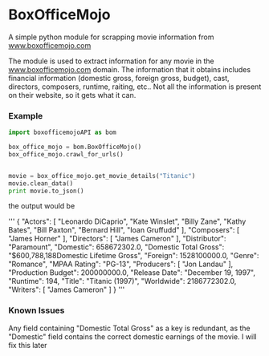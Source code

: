 BoxOfficeMojo
=============

A simple python module for scrapping movie information from www.boxofficemojo.com

The module is used to extract information for any movie in the www.boxofficemojo.com domain. The information that it obtains
includes financial information (domestic gross, foreign gross, budget), cast, directors, composers, runtime, raiting, etc..
Not all the information is present on their website, so it gets what it can. 

### Example 

```python
import boxofficemojoAPI as bom

box_office_mojo = bom.BoxOfficeMojo()
box_office_mojo.crawl_for_urls()


movie = box_office_mojo.get_movie_details("Titanic")
movie.clean_data()
print movie.to_json()

```

the output would be 

'''
{
    "Actors": [
        "Leonardo DiCaprio", 
        "Kate Winslet", 
        "Billy Zane", 
        "Kathy Bates", 
        "Bill Paxton", 
        "Bernard Hill", 
        "Ioan Gruffudd"
    ], 
    "Composers": [
        "James Horner"
    ], 
    "Directors": [
        "James Cameron"
    ], 
    "Distributor": "Paramount", 
    "Domestic": 658672302.0, 
    "Domestic Total Gross": "$600,788,188Domestic Lifetime Gross", 
    "Foreign": 1528100000.0, 
    "Genre": "Romance", 
    "MPAA Rating": "PG-13", 
    "Producers": [
        "Jon Landau"
    ], 
    "Production Budget": 200000000.0, 
    "Release Date": "December 19, 1997", 
    "Runtime": 194, 
    "Title": "Titanic (1997)", 
    "Worldwide": 2186772302.0, 
    "Writers": [
        "James Cameron"
    ]
}
'''

### Known Issues
Any field containing "Domestic Total Gross" as a key is redundant, as the "Domestic" field contains the correct domestic
earnings of the movie. I will fix this later
